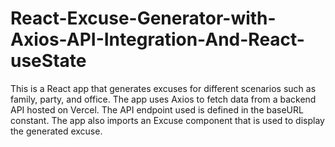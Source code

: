 # React-Excuse-Generator-with-Axios-API-Integration-And-React-useState
This is a React app that generates excuses for different scenarios such as family, party, and office. The app uses Axios to fetch data from a backend API hosted on Vercel. The API endpoint used is defined in the baseURL constant. The app also imports an Excuse component that is used to display the generated excuse.
